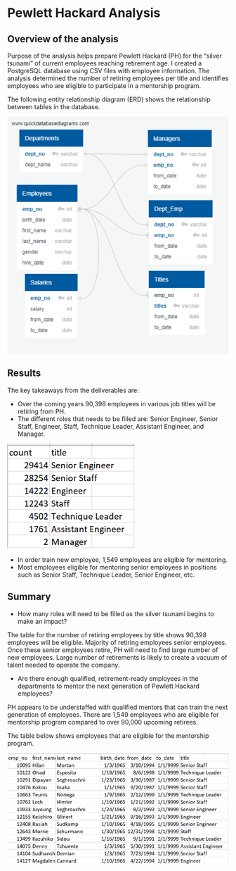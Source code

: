 # Pewlett Hackard Analysis

## Overview of the analysis 
Purpose of the analysis helps prepare Pewlett Hackard (PH) for the “silver tsunami” of current employees reaching retirement age. I created a PostgreSQL database using CSV files with employee information. The analysis determined the number of retiring employees per title and identifies employees who are eligible to participate in a mentorship program. 

The following entity relationship diagram (ERD) shows the relationship between tables in the database. 

![EmployeeDB](/Data/EmployeeDB.png)

## Results 
The key takeaways from the deliverables are: 

- Over the coming years 90,398 employees in various job titles will be retiring from PH. 
- The different roles that needs to be filled are: Senior Engineer, Senior Staff, Engineer, Staff, Technique Leader, Assistant Engineer, and Manager.

![retiring_titles](/Data/retiring_titles.png)

- In order train new employee, 1,549 employees are eligible for mentoring. 
- Most employees eligible for mentoring senior employees in positions such as Senior Staff, Technique Leader, Senior Engineer, etc. 


## Summary 
- How many roles will need to be filled as the silver tsunami begins to make an impact?

The table for the number of retiring employees by title shows 90,398 employees will be eligible. Majority of retiring employees senior employees. Once these senior employees retire, PH will need to find large number of new employees. Large number of retirements is likely to create a vacuum of talent needed to operate the company. 

- Are there enough qualified, retirement-ready employees in the departments to mentor the next generation of Pewlett Hackard employees?

PH appears to be understaffed with qualified mentors that can train the next generation of employees. There are 1,549 employees who are eligible for mentorship program compared to over 90,000 upcoming retirees. 

The table below shows employees that are eligible for the mentorship program. 

![mentorship_eligibility](/Data/mentorship_eligibility.png)

